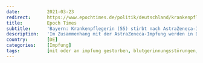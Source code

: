 ```yaml
---
date:          2021-03-23
redirect:      https://www.epochtimes.de/politik/deutschland/krankenpflegerin-im-allgaeu-stirbt-mit-verdacht-auf-blutgerinnsel-im-gehirn-a3476903.html
title:         Epoch Times
subtitle:      'Bayern: Krankenpflegerin (55) stirbt nach AstraZeneca-Impfung mit Verdacht auf Blutgerinnsel'
description:   'Im Zusammenhang mit der AstraZeneca-Impfung werden in Deutschland weitere Fälle von Blutgerinnseln im Gehirn bekannt. Im Allgäu starb eine 55-jährige Krankenpflegerin nach einer Impfung mit dem AstraZeneca-Wirkstoff mit Verdacht auf …'
country:       [DE]
categories:    [Impfung]
tags:          [mit oder an impfung gestorben, blutgerinnungsstörungen, astrazeneca]
---
```

